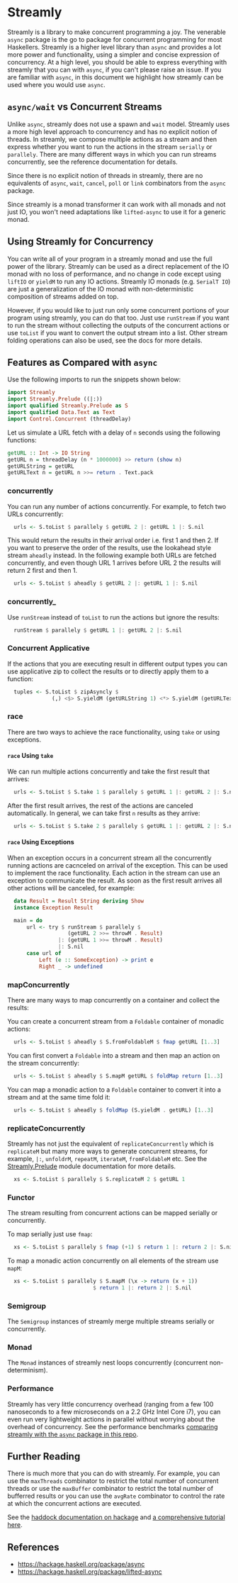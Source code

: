 # Streamly

Streamly is a library to make concurrent programming a joy. The venerable
`async` package is the go to package for concurrent programming for most
Haskellers. Streamly is a higher level library than `async` and provides a lot
more power and functionality, using a simpler and concise expression of
concurrency. At a high level, you should be able to express everything with
streamly that you can with `async`, if you can't please raise an issue. If you
are familiar with `async`, in this document we highlight how streamly can be
used where you would use `async`.

## `async/wait` vs Concurrent Streams

Unlike `async`, streamly does not use a spawn and `wait` model.  Streamly uses
a more high level approach to concurrency and has no explicit notion of
threads. In streamly, we compose multiple actions as a stream and then express
whether you want to run the actions in the stream `serially` or `parallely`.
There are many different ways in which you can run streams concurrently, see
the reference documentation for details.

Since there is no explicit notion of threads in streamly, there are no
equivalents of `async`, `wait`, `cancel`, `poll` or `link` combinators from the
`async` package.

Since streamly is a monad transformer it can work with all monads and not just
IO, you won't need adaptations like `lifted-async` to use it for a generic
monad.

## Using Streamly for Concurrency

You can write all of your program in a streamly monad and use the full power of
the library.  Streamly can be used as a direct replacement of the IO monad with
no loss of performance, and no change in code except using `liftIO` or `yieldM`
to run any IO actions.  Streamly IO monads (e.g. `SerialT IO`) are just a
generalization of the IO monad with non-deterministic composition of streams
added on top.

However, if you would like to just run only some concurrent portions of your
program using streamly, you can do that too. Just use `runStream` if you want
to run the stream without collecting the outputs of the concurrent actions or
use `toList` if you want to convert the output stream into a list.  Other
stream folding operations can also be used, see the docs for more details.

## Features as Compared with `async`

Use the following imports to run the snippets shown below:

```haskell
import Streamly
import Streamly.Prelude ((|:))
import qualified Streamly.Prelude as S
import qualified Data.Text as Text
import Control.Concurrent (threadDelay)
```

Let us simulate a URL fetch with a delay of `n` seconds using the following
functions:

```haskell
getURL :: Int -> IO String
getURL n = threadDelay (n * 1000000) >> return (show n)
getURLString = getURL
getURLText n = getURL n >>= return . Text.pack
```

### concurrently

You can run any number of actions concurrently. For example, to fetch two URLs
concurrently:

```haskell
  urls <- S.toList $ parallely $ getURL 2 |: getURL 1 |: S.nil
```

This would return the results in their arrival order i.e. first 1 and then 2.
If you want to preserve the order of the results, use the lookahead style
stream `aheadly` instead. In the following example both URLs are fetched
concurrently, and even though URL 1 arrives before URL 2 the results will
return 2 first and then 1.

```haskell
  urls <- S.toList $ aheadly $ getURL 2 |: getURL 1 |: S.nil
```

### concurrently_

Use `runStream` instead of `toList` to run the actions but ignore the results:

```haskell
  runStream $ parallely $ getURL 1 |: getURL 2 |: S.nil
```

### Concurrent Applicative

If the actions that you are executing result in different output types you can
use applicative zip to collect the results or to directly apply them to a
function:

```haskell
  tuples <- S.toList $ zipAsyncly $
              (,) <$> S.yieldM (getURLString 1) <*> S.yieldM (getURLText 2)
```

### race

There are two ways to achieve the race functionality, using `take` or using
exceptions.

#### `race` Using `take`

We can run multiple actions concurrently and take the first result that
arrives:

```haskell
  urls <- S.toList $ S.take 1 $ parallely $ getURL 1 |: getURL 2 |: S.nil
```

After the first result arrives, the rest of the actions are canceled
automatically.  In general, we can take first `n` results as they arrive:

```haskell
  urls <- S.toList $ S.take 2 $ parallely $ getURL 1 |: getURL 2 |: S.nil
```

#### `race` Using Exceptions

When an exception occurs in a concurrent stream all the concurrently running
actions are cacnceled on arrival of the exception. This can be used to
implement the race functionality. Each action in the stream can use an
exception to communicate the result. As soon as the first result arrives all
other actions will be canceled, for example:

```haskell
  data Result = Result String deriving Show
  instance Exception Result

  main = do
      url <- try $ runStream $ parallely $
                   (getURL 2 >>= throwM . Result)
                |: (getURL 1 >>= throwM . Result)
                |: S.nil
      case url of
          Left (e :: SomeException) -> print e
          Right _ -> undefined
```

### mapConcurrently

There are many ways to map concurrently on a container and collect the results:

You can create a concurrent stream from a `Foldable` container of monadic
actions:

```haskell
  urls <- S.toList $ aheadly $ S.fromFoldableM $ fmap getURL [1..3]
```

You can first convert a `Foldable` into a stream and then map an action on the
stream concurrently:

```haskell
  urls <- S.toList $ aheadly $ S.mapM getURL $ foldMap return [1..3]
```

You can map a monadic action to a `Foldable` container to convert it into a
stream and at the same time fold it:

```haskell
  urls <- S.toList $ aheadly $ foldMap (S.yieldM . getURL) [1..3]
```

### replicateConcurrently

Streamly has not just the equivalent of `replicateConcurrently` which is
`replicateM` but many more ways to generate concurrent streams, for example,
`|:`, `unfoldrM`, `repeatM`, `iterateM`, `fromFoldableM` etc. See the
[Streamly.Prelude](https://hackage.haskell.org/package/streamly/docs/Streamly-Prelude.html)
module documentation for more details.

```haskell
  xs <- S.toList $ parallely $ S.replicateM 2 $ getURL 1
```

### Functor

The stream resulting from concurrent actions can be mapped serially or
concurrently.

To map serially just use `fmap`:

```haskell
  xs <- S.toList $ parallely $ fmap (+1) $ return 1 |: return 2 |: S.nil
```

To map a monadic action concurrently on all elements of the stream use `mapM`:

```haskell
  xs <- S.toList $ parallely $ S.mapM (\x -> return (x + 1))
                           $ return 1 |: return 2 |: S.nil
```

### Semigroup

The `Semigroup` instances of streamly merge multiple streams serially or
concurrently.

### Monad

The `Monad` instances of streamly nest loops concurrently (concurrent
non-determinism).

### Performance

Streamly has very little concurrency overhead (ranging from a few 100
nanoseconds to a few microseconds on a 2.2 GHz Intel Core i7), you can even run
very lightweight actions in parallel without worrying about the overhead of
concurrency. See the performance benchmarks [comparing streamly with the `async`
package in this repo](https://github.com/composewell/concurrency-benchmarks).

## Further Reading

There is much more that you can do with streamly. For example, you can use the
`maxThreads` combinator to restrict the total number of concurrent threads or
use the `maxBuffer` combinator to restrict the total number of bufferred
results or you can use the `avgRate` combinator to control the rate at which
the concurrent actions are executed.

See the [haddock documentation on
hackage](https://hackage.haskell.org/package/streamly) and [a comprehensive tutorial
here](https://hackage.haskell.org/package/streamly/docs/Streamly-Tutorial.html).

## References

* https://hackage.haskell.org/package/async
* https://hackage.haskell.org/package/lifted-async
